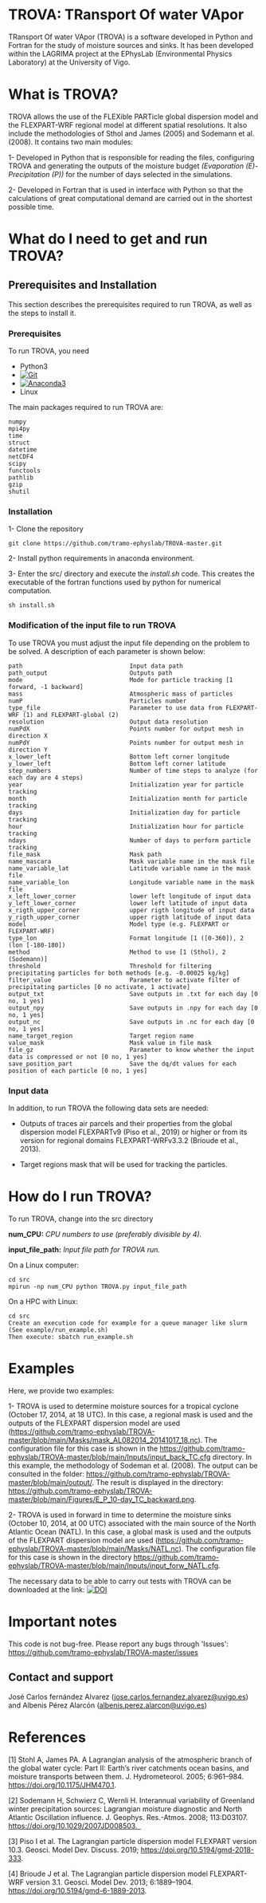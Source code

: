 # TROVA: TRansport Of water VApor

TRansport Of water VApor (TROVA) is a software developed in Python and Fortran for the study of moisture sources and sinks. It has been developed within the LAGRIMA project at the EPhysLab (Environmental Physics Laboratory) at the University of Vigo.

# What is TROVA?

TROVA allows the use of the FLEXible PARTicle global dispersion model and the FLEXPART-WRF regional model at different spatial resolutions. It also include the methodologies of Sthol and James (2005) and Sodemann et al. (2008). It contains two main modules:

1- Developed in Python that is responsible for reading the files, configuring TROVA and generating the outputs of the moisture budget *(Evaporation (E)-Precipitation (P))* for the number of days selected in the simulations.

2- Developed in Fortran that is used in interface with Python so that the calculations of great computational demand are carried out in the shortest possible time.


# What do I need to get and run TROVA?

## Prerequisites and Installation
This section describes the prerequisites required to run TROVA, as well as the steps to install it.

### Prerequisites

To run TROVA, you need
* Python3
* [![Git](https://git-scm.com/)](https://git-scm.com/)
* [![Anaconda3](https://www.anaconda.com/)](https://www.anaconda.com/)
* Linux

The main packages required to run TROVA are:
```
numpy 
mpi4py 
time
struct
datetime
netCDF4 
scipy
functools
pathlib 
gzip
shutil
```
### Installation
 1- Clone the repository 
 ```
 git clone https://github.com/tramo-ephyslab/TROVA-master.git
 ```
 2- Install python requirements in anaconda environment.
 
 3- Enter the src/ directory and execute the *install.sh* code. This creates the executable of the fortran functions used by python for numerical computation.
 ```
 sh install.sh
 ```
 
### Modification of the input file to run TROVA

To use TROVA you must adjust the input file depending on the problem to be solved. A description of each parameter is shown below:
 ```
 path                              Input data path
 path_output                       Outputs path
 mode                              Mode for particle tracking [1 forward, -1 backward]
 mass                              Atmospheric mass of particles
 numP                              Particles number
 type_file                         Parameter to use data from FLEXPART-WRF (1) and FLEXPART-global (2)
 resolution                        Output data resolution 
 numPdX                            Points number for output mesh in direction X
 numPdY                            Points number for output mesh in direction Y
 x_lower_left                      Bottom left corner longitude
 y_lower_left                      Bottom left corner latitude
 step_numbers                      Number of time steps to analyze (for each day are 4 steps)
 year                              Initialization year for particle tracking  
 month                             Initialization month for particle tracking 
 days                              Initialization day for particle tracking   
 hour                              Initialization hour for particle tracking 
 ndays                             Number of days to perform particle tracking
 file_mask                         Mask path 
 name_mascara                      Mask variable name in the mask file
 name_variable_lat                 Latitude variable name in the mask file
 name_variable_lon                 Longitude variable name in the mask file
 x_left_lower_corner               lower left longitude of input data
 y_left_lower_corner               lower left latitude of input data
 x_rigth_upper_corner              upper rigth longitude of input data
 y_rigth_upper_corner              upper rigth latitude of input data
 model                             Model type (e.g. FLEXPART or FLEXPART-WRF)
 type_lon                          Format longitude [1 ([0-360]), 2 (lon [-180-180])
 method                            Method to use [1 (Sthol), 2 (Sodemann)]
 threshold                         Threshold for filtering precipitating particles for both methods [e.g. -0.00025 kg/kg]
 filter_value                      Parameter to activate filter of precipitating particles [0 no activate, 1 activate]
 output_txt                        Save outputs in .txt for each day [0 no, 1 yes]
 output_npy                        Save outputs in .npy for each day [0 no, 1 yes] 
 output_nc                         Save outputs in .nc for each day [0 no, 1 yes] 
 name_target_region                Target region name
 value_mask                        Mask value in file mask
 file_gz                           Parameter to know whether the input data is compressed or not [0 no, 1 yes]
 save_position_part                Save the dq/dt values for each position of each particle [0 no, 1 yes]
```
### Input data

In addition, to run TROVA the following data sets are needed:
- Outputs of traces air parcels and their properties from the global dispersion model FLEXPARTv9 (Piso et al., 2019) or higher or from its version for regional domains FLEXPART-WRFv3.3.2 (Brioude et al., 2013).

- Target regions mask that will be used for tracking the particles.

# How do I run TROVA?

To run TROVA, change into the src directory

**num_CPU:** *CPU numbers to use (preferably divisible by 4).*

**input_file_path:** *Input file path for TROVA run.*

On a Linux computer:

```
cd src
mpirun -np num_CPU python TROVA.py input_file_path
```

On a HPC with Linux:

```
cd src
Create an execution code for example for a queue manager like slurm (See example/run_example.sh)
Then execute: sbatch run_example.sh
```

# Examples
Here, we provide two examples:

1- TROVA is used to determine moisture sources for a tropical cyclone (October 17, 2014, at 18 UTC). In this case, a regional mask is used and the outputs of the FLEXPART dispersion model are used (https://github.com/tramo-ephyslab/TROVA-master/blob/main/Masks/mask_AL082014_20141017_18.nc). The configuration file for this case is shown in the https://github.com/tramo-ephyslab/TROVA-master/blob/main/Inputs/input_back_TC.cfg directory. In this example, the methodology of Sodeman et al. (2008). The output can be consulted in the folder: https://github.com/tramo-ephyslab/TROVA-master/blob/main/output/. The result is displayed in the directory: https://github.com/tramo-ephyslab/TROVA-master/blob/main/Figures/E_P_10-day_TC_backward.png.

2- TROVA is used in forward in time to determine the moisture sinks (October 10, 2014, at 00 UTC) associated with the main source of the North Atlantic Ocean (NATL). In this case, a global mask is used and the outputs of the FLEXPART dispersion model are used (https://github.com/tramo-ephyslab/TROVA-master/blob/main/Masks/NATL.nc). The configuration file for this case is shown in the directory https://github.com/tramo-ephyslab/TROVA-master/blob/main/Inputs/input_forw_NATL.cfg. 

The necessary data to be able to carry out tests with TROVA can be downloaded at the link: [![DOI](https://zenodo.org/badge/DOI/10.5281/zenodo.6490365.svg)](https://doi.org/10.5281/zenodo.6490365)

# Important notes

This code is not bug-free. Please report any bugs through 'Issues': https://github.com/tramo-ephyslab/TROVA-master/issues

## Contact and support

José Carlos fernández Alvarez (jose.carlos.fernandez.alvarez@uvigo.es) and Albenis Pérez Alarcón (albenis.perez.alarcon@uvigo.es)
 
# References
[1] Stohl A, James PA. A Lagrangian analysis of the atmospheric branch of the global water cycle: Part II: Earth’s river catchments ocean basins, and moisture transports between them. J. Hydrometeorol. 2005; 6:961–984. https://doi.org/10.1175/JHM470.1.

[2] Sodemann H, Schwierz C, Wernli H. Interannual variability of Greenland winter precipitation sources: Lagrangian moisture diagnostic and North Atlantic Oscillation influence. J. Geophys. Res.-Atmos. 2008; 113:D03107. https://doi.org/10.1029/2007JD008503. 

[3] Piso I et al. The Lagrangian particle dispersion model FLEXPART version 10.3. Geosci. Model Dev. Discuss. 2019; https://doi.org/10.5194/gmd-2018-333.

[4] Brioude J et al. The Lagrangian particle dispersion model FLEXPART-WRF version 3.1. Geosci. Model Dev. 2013; 6:1889–1904. https://doi.org/10.5194/gmd-6-1889-2013.
